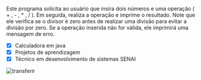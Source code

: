 Este programa solicita ao usuário que insira dois números e uma operação ( + , - , * , / ). Em seguida, realiza a operação e imprime o resultado. Note que ele verifica se o divisor é zero antes de realizar uma divisão para evitar a divisão por zero. Se a operação inserida não for válida, ele imprimirá uma mensagem de erro. 
- [x] Calculadora em java
- [x] Projetos de aprendizagem
- [x] Técnico em desenvolvimento de sistemas SENAI

![transferir](https://github.com/ViniciusVitorinoSantos/Calculadora-JAVA/assets/60686497/68eb8320-fdd9-42af-b744-fa00936c813f)
